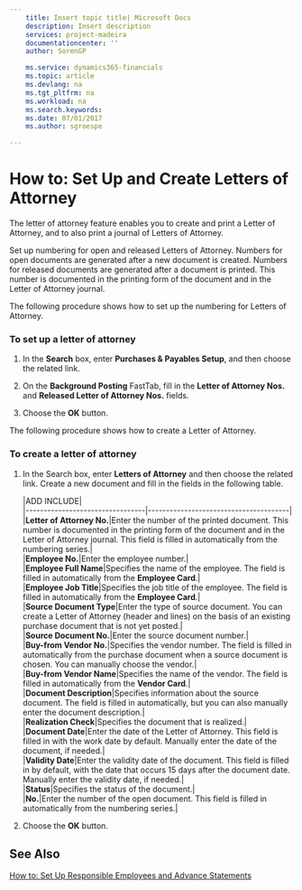 ```yaml
---
    title: Insert topic title| Microsoft Docs
    description: Insert description
    services: project-madeira
    documentationcenter: ''
    author: SorenGP

    ms.service: dynamics365-financials
    ms.topic: article
    ms.devlang: na
    ms.tgt_pltfrm: na
    ms.workload: na
    ms.search.keywords:
    ms.date: 07/01/2017
    ms.author: sgroespe

---
```

# How to: Set Up and Create Letters of Attorney
The letter of attorney feature enables you to create and print a Letter of Attorney, and to also print a journal of Letters of Attorney.  
  
 Set up numbering for open and released Letters of Attorney. Numbers for open documents are generated after a new document is created. Numbers for released documents are generated after a document is printed. This number is documented in the printing form of the document and in the Letter of Attorney journal.  
  
 The following procedure shows how to set up the numbering for Letters of Attorney.  
  
### To set up a letter of attorney  
  
1.  In the **Search** box, enter **Purchases & Payables Setup**, and then choose the related link.  
  
2.  On the **Background Posting** FastTab, fill in the **Letter of Attorney Nos.** and **Released Letter of Attorney Nos.** fields.  
  
3.  Choose the **OK** button.  
  
 The following procedure shows how to create a Letter of Attorney.  
  
### To create a letter of attorney  
  
1.  In the Search box, enter **Letters of Attorney** and then choose the related link. Create a new document and fill in the fields in the following table.  
  
    |ADD INCLUDE<!--[!INCLUDE[bp_tablefield](../../includes/bp_tabledescription_md.md)]-->|  
    |---------------------------------|---------------------------------------|  
    |**Letter of Attorney No.**|Enter the number of the printed document. This number is documented in the printing form of the document and in the Letter of Attorney journal. This field is filled in automatically from the numbering series.|  
    |**Employee No.**|Enter the employee number.|  
    |**Employee Full Name**|Specifies the name of the employee. The field is filled in automatically from the **Employee Card**.|  
    |**Employee Job Title**|Specifies the job title of the employee. The field is filled in automatically from the **Employee Card**.|  
    |**Source Document Type**|Enter the type of source document. You can create a Letter of Attorney \(header and lines\) on the basis of an existing purchase document that is not yet posted.|  
    |**Source Document No.**|Enter the source document number.|  
    |**Buy-from Vendor No.**|Specifies the vendor number. The field is filled in automatically from the purchase document when a source document is chosen. You can manually choose the vendor.|  
    |**Buy-from Vendor Name**|Specifies the name of the vendor. The field is filled in automatically from the **Vendor Card**.|  
    |**Document Description**|Specifies information about the source document. The field is filled in automatically, but you can also manually enter the document description.|  
    |**Realization Check**|Specifies the document that is realized.|  
    |**Document Date**|Enter the date of the Letter of Attorney. This field is filled in with the work date by default. Manually enter the date of the document, if needed.|  
    |**Validity Date**|Enter the validity date of the document. This field is filled in by default, with the date that occurs 15 days after the document date. Manually enter the validity date, if needed.|  
    |**Status**|Specifies the status of the document.|  
    |**No.**|Enter the number of the open document. This field is filled in automatically from the numbering series.|  
  
2.  Choose the **OK** button.  
  
## See Also  
 [How to: Set Up Responsible Employees and Advance Statements](../how-to-set-up-responsible-employees-and-advance-statements.md)